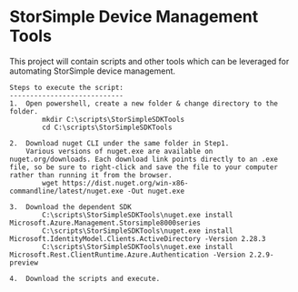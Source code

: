 # StorSimple Device Management Tools
This project will contain scripts and other tools which can be leveraged for automating StorSimple device management.

    Steps to execute the script: 
    ----------------------------
    1.  Open powershell, create a new folder & change directory to the folder.
            mkdir C:\scripts\StorSimpleSDKTools
            cd C:\scripts\StorSimpleSDKTools
    
    2.  Download nuget CLI under the same folder in Step1.
        Various versions of nuget.exe are available on nuget.org/downloads. Each download link points directly to an .exe file, so be sure to right-click and save the file to your computer rather than running it from the browser. 
            wget https://dist.nuget.org/win-x86-commandline/latest/nuget.exe -Out nuget.exe
    
    3.  Download the dependent SDK
            C:\scripts\StorSimpleSDKTools\nuget.exe install Microsoft.Azure.Management.Storsimple8000series
            C:\scripts\StorSimpleSDKTools\nuget.exe install Microsoft.IdentityModel.Clients.ActiveDirectory -Version 2.28.3
            C:\scripts\StorSimpleSDKTools\nuget.exe install Microsoft.Rest.ClientRuntime.Azure.Authentication -Version 2.2.9-preview
    
    4.  Download the scripts and execute. 
